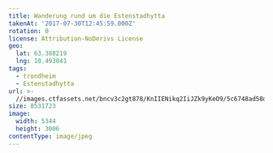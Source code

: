 ```yaml
---
title: Wanderung rund um die Estenstadhytta
takenAt: '2017-07-30T12:45:59.000Z'
rotation: 0
license: Attribution-NoDerivs License
geo:
  lat: 63.388219
  lng: 10.493841
tags:
  - trondheim
  - Estenstadhytta
url: >-
  //images.ctfassets.net/bncv3c2gt878/KnIIENikq2IiJZk9yKeO9/5c6748ad58dde7d7a5c8dda864f7ca03/wanderung-rund-um-die-estenstadhytta_36131717851_o
size: 8531723
image:
  width: 5344
  height: 3006
contentType: image/jpeg
---
```


